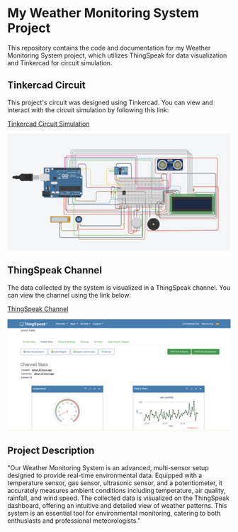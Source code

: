 # My Weather Monitoring System Project

This repository contains the code and documentation for my Weather Monitoring System project, which utilizes ThingSpeak for data visualization and Tinkercad for circuit simulation.

## Tinkercad Circuit

This project's circuit was designed using Tinkercad. You can view and interact with the circuit simulation by following this link:

[Tinkercad Circuit Simulation](https://www.tinkercad.com/things/63uT0urji4L-smart-weather-monitoring-system/editel?returnTo=%2Fdashboard%3Ftype%3Dcircuits%26collection%3Ddesigns&sharecode=EOPQ3UTtL-zTfysde11DOLlvgQ4gDv-XTJ3oMCzPezU)

![Tinkercad Circuit](https://github.com/amnaahmad20/Smart-weather-monitoring-system/blob/main/web%20portal%20/tinker%20image.png)

## ThingSpeak Channel

The data collected by the system is visualized in a ThingSpeak channel. You can view the channel using the link below:

[ThingSpeak Channel](https://thingspeak.com/channels/2392076)

![ThingSpeak Dashboard](https://github.com/amnaahmad20/Smart-weather-monitoring-system/blob/main/web%20portal%20/API%20KEYS%20TAB.png)
## Project Description

"Our Weather Monitoring System is an advanced, multi-sensor setup designed to provide real-time environmental data. 
Equipped with a temperature sensor, gas sensor, ultrasonic sensor, and a potentiometer, it accurately measures ambient conditions including temperature, 
air quality, rainfall, and wind speed. The collected data is visualized on the ThingSpeak dashboard, offering an intuitive and detailed view of weather patterns. 
This system is an essential tool for environmental monitoring, catering to both enthusiasts and professional meteorologists."


